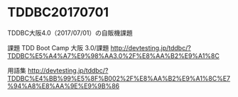 # TDDBC20170701
TDDBC大阪4.0（2017/07/01）の自販機課題

課題
TDD Boot Camp 大阪 3.0/課題
http://devtesting.jp/tddbc/?TDDBC%E5%A4%A7%E9%98%AA3.0%2F%E8%AA%B2%E9%A1%8C


用語集
http://devtesting.jp/tddbc/?TDDBC%E4%BB%99%E5%8F%B002%2F%E8%AA%B2%E9%A1%8C%E7%94%A8%E8%AA%9E%E9%9B%86
